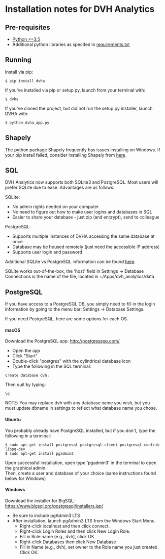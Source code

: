 # Installation notes for DVH Analytics

## Pre-requisites
 - [Python >=3.5](https://www.python.org/downloads/release)
 - Additional python libraries as specifed in 
 [requirements.txt](https://github.com/cutright/DVH-Analytics-Desktop/blob/master/requirements.txt)

## Running
Install via pip:
~~~
$ pip install dvha
~~~
If you've installed via pip or setup.py, launch from your terminal with:
~~~
$ dvha
~~~
If you've cloned the project, but did not run the setup.py installer, launch DVHA with:
~~~
$ python dvha_app.py
~~~

## Shapely
The python package Shapely frequently has issues installing on Windows. If your pip install failed, consider installing 
Shapely from [here](https://www.lfd.uci.edu/~gohlke/pythonlibs/#shapely).

## SQL
DVH Analytics now supports both SQLite3 and PostgreSQL. Most users will prefer SQLite due to ease. Advantages are as follows:  
      
SQLite:  
* No admin rights needed on your computer
* No need to figure out how to make user logins and databases in SQL
* Easier to share your database - just zip (and encrypt), send to colleague  
  
PostgreSQL:  
* Supports multiple instances of DVHA accessing the same database at once
* Database may be housed remotely (just need the accessible IP address)
* Supports user login and password

Additional SQLite vs PostgreSQL information can be found [here](https://tableplus.com/blog/2018/08/sqlite-vs-postgresql-which-database-to-use-and-why.html).

SQLite works out-of-the-box, the 'host' field in Settings -> Database Connections is the name of the file, 
located in ~/Apps/dvh_analytics/data

## PostgreSQL
If you have access to a PostgreSQL DB, you simply need to fill in the login information by going to 
the menu bar: Settings -> Database Settings.

If you need PostgreSQL, here are some options for each OS.

#### macOS
Download the PostgreSQL app: http://postgresapp.com/  
 - Open the app
 - Click "Start"
 - Double-click "postgres" with the cylindrical database icon
 - Type the following in the SQL terminal:
~~~~
create database dvh;
~~~~
Then quit by typing:
~~~~
\q
~~~~

NOTE: You may replace dvh with any database name you wish, but you must update dbname in settings to reflect what 
database name you chose.  

#### Ubuntu
You probably already have PostgreSQL installed, but if you don't, type the following in a terminal:
~~~~
$ sudo apt-get install postgresql postgresql-client postgresql-contrib libpq-dev
$ sudo apt-get install pgadmin3
~~~~
Upon successful installation, open type 'pgadmin3' in the terminal to open the graphical admin.  
Then, create a user and database of your choice (same instructions found below for Windows)

#### Windows
Download the installer for BigSQL: https://www.bigsql.org/postgresql/installers.jsp/

 - Be sure to include pgAdmin3 LTS
 - After installation, launch pgAdmin3 LTS from the Windows Start Menu.
   - Right-click localhost and then click connect.
   - Right-click Login Roles and then click New Login Role.
   - Fill in Role name (e.g., dvh), click OK
   - Right-click Databases then click New Database
   - Fill in Name (e.g., dvh), set owner to the Role name you just created. Click OK.
